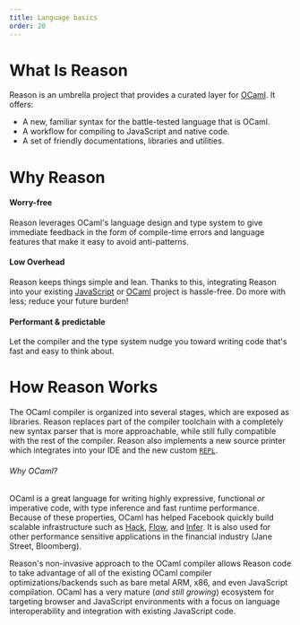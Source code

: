 ```yaml
---
title: Language basics
order: 20
---
```


# What Is Reason

Reason is an umbrella project that provides a curated layer for [OCaml](http://ocaml.org). It offers:

- A new, familiar syntax for the battle-tested language that is OCaml.
- A workflow for compiling to JavaScript and native code.
- A set of friendly documentations, libraries and utilities.

# Why Reason

#### Worry-free

Reason leverages OCaml's language design and type system to give immediate feedback in the form of compile-time errors and language features that make it easy to avoid anti-patterns.

#### Low Overhead

Reason keeps things simple and lean. Thanks to this, integrating Reason into your existing [JavaScript](/guide/javascript) or [OCaml](/guide/native) project is hassle-free. Do more with less; reduce your future burden!

#### Performant & predictable

Let the compiler and the type system nudge you toward writing code that's fast and easy to think about.

How Reason Works
=========================

The OCaml compiler is organized into several stages, which are exposed as
libraries. Reason replaces part of the compiler toolchain with a completely
new syntax parser that is more approachable, while still fully compatible with
the rest of the compiler. Reason also implements a new source printer which
integrates into your IDE and the new custom [`REPL`](/guide/editor-tools/extra-goodies#repl).

###### Why OCaml?

OCaml is a great language for writing highly expressive, functional
*or* imperative code, with type inference and fast runtime performance.
Because of these properties, OCaml has helped
Facebook quickly build scalable infrastructure such as
[Hack](http://hacklang.org/), [Flow](http://flowtype.org/), and
[Infer](http://fbinfer.com/). It is also used for other performance sensitive
applications in the financial industry (Jane Street, Bloomberg).

Reason's non-invasive approach to the OCaml compiler allows Reason code
to take advantage of all of the existing OCaml compiler
optimizations/backends such as bare metal ARM, x86, and even JavaScript
compilation. OCaml has a very mature (*and still growing*) ecosystem for targeting
browser and JavaScript environments with a focus on language interoperability
and integration with existing JavaScript code.
